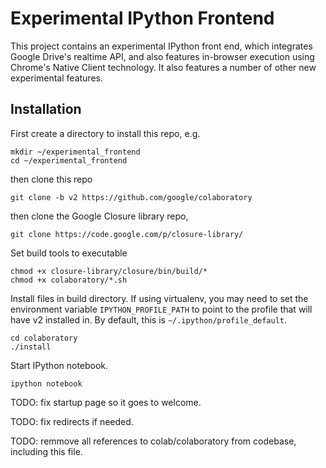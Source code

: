 # Experimental IPython Frontend
This project contains an experimental IPython front end, which
integrates Google Drive's realtime API, and also features in-browser
execution using Chrome's Native Client technology.  It also features
a number of other new experimental features.

## Installation
First create a directory to install this repo, e.g.
```
mkdir ~/experimental_frontend
cd ~/experimental_frontend
```

then clone this repo
```
git clone -b v2 https://github.com/google/colaboratory
```

then clone the Google Closure library repo,
```
git clone https://code.google.com/p/closure-library/
```
 
Set build tools to executable
```
chmod +x closure-library/closure/bin/build/*
chmod +x colaboratory/*.sh
```

Install files in build directory.  If using virtualenv, you may need to set
the environment variable ```IPYTHON_PROFILE_PATH``` to point to the profile that will have
v2 installed in.  By default, this is ```~/.ipython/profile_default```.
```
cd colaboratory
./install
```

Start IPython notebook.
```
ipython notebook
```

TODO: fix startup page so it goes to welcome.

TODO: fix redirects if needed.

TODO: remmove all references to colab/colaboratory from codebase, including this file.